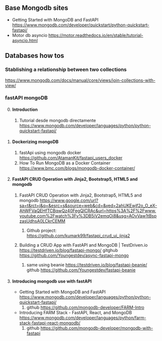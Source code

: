 ## Base Mongodb sites

* Getting Started with MongoDB and FastAPI https://www.mongodb.com/developer/quickstart/python-quickstart-fastapi/
* Motor db asyncio https://motor.readthedocs.io/en/stable/tutorial-asyncio.html

## Databases how tos

### Stablishing a relationship between two collections

https://www.mongodb.com/docs/manual/core/views/join-collections-with-view/


### fastAPI mongoDB

0. #### Introduction
    
    1. Tutorial desde mongodb directamente https://www.mongodb.com/developer/languages/python/python-quickstart-fastapi/

1. #### Dockerizing mongoDB 

    1. fastApi using mongodb docker https://github.com/AtamanKit/fastapi_users_docker
    5. How To Run MongoDB as a Docker Container https://www.bmc.com/blogs/mongodb-docker-container/


2. #### FastAPI CRUD Operation with Jinja2, Bootstrap5, HTML5 and mongodb

    1. FastAPI CRUD Operation with Jinja2, Bootstrap5, HTML5 and mongodb https://www.google.com/url?sa=t&rct=j&q=&esrc=s&source=web&cd=&ved=2ahUKEwjf2o_O_eX-AhWFVaQEHfTCBqwQz40FegQICRAc&url=https%3A%2F%2Fwww.youtube.com%2Fwatch%3Fv%3DB5iV2emqOi8&usg=AOvVaw1tBspzasUdhsA0LCkrCEMM

        1. Github project: https://github.com/kumark99/fastapi_crud_ui_jinja2

    2. Building a CRUD App with FastAPI and MongoDB | TestDriven.io
    https://testdriven.io/blog/fastapi-mongo/ gitghub https://github.com/Youngestdev/async-fastapi-mongo

        1. same using beanie https://testdriven.io/blog/fastapi-beanie/ github https://github.com/Youngestdev/fastapi-beanie

3. #### Introducing mongodb use with fastAPI

    * Getting Started with MongoDB and FastAPI https://www.mongodb.com/developer/languages/python/python-quickstart-fastapi/
        1. github https://github.com/mongodb-developer/FARM-Intro
    * Introducing FARM Stack - FastAPI, React, and MongoDB https://www.mongodb.com/developer/languages/python/farm-stack-fastapi-react-mongodb/
        1. github https://github.com/mongodb-developer/mongodb-with-fastapi


